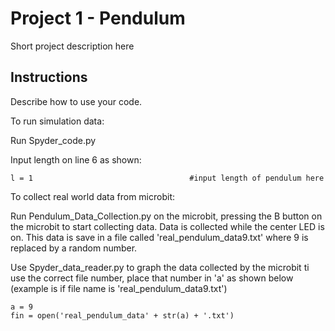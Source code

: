 # Project 1 - Pendulum

Short project description here

## Instructions

Describe how to use your code.

To run simulation data:

Run Spyder_code.py

Input length on line 6 as shown:
```
l = 1                                   #input length of pendulum here
```


To collect real world data from microbit:

Run Pendulum_Data_Collection.py on the microbit, pressing the B button on the microbit to start collecting data.
Data is collected while the center LED is on.
This data is save in a file called 'real_pendulum_data9.txt' where 9 is replaced by a random number.

Use Spyder_data_reader.py to graph the data collected by the microbit
ti use the correct file number, place that number in 'a' as shown below (example is if file name is 'real_pendulum_data9.txt')
```
a = 9                                                      
fin = open('real_pendulum_data' + str(a) + '.txt')
```
